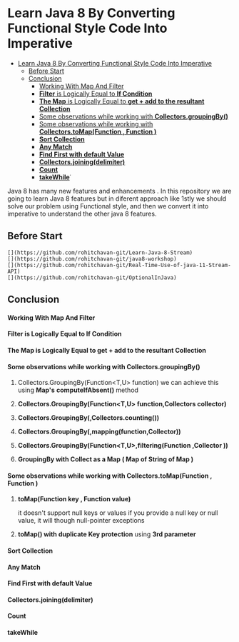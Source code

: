 # Learn Java 8 By Converting Functional Style Code Into Imperative

<!-- TOC -->
* [Learn Java 8 By Converting Functional Style Code Into Imperative](#learn-java-8-by-converting-functional-style-code-into-imperative)
  * [Before Start](#before-start)
  * [Conclusion](#conclusion)
      * [Working With Map And Filter](#working-with-map-and-filter)
      * [**Filter** is Logically Equal to  **If Condition**](#filter-is-logically-equal-to-if-condition)
      * [**The Map** is Logically Equal to **get + add to the resultant Collection**](#the-map-is-logically-equal-to-get--add-to-the-resultant-collection)
      * [Some observations while working with **Collectors.groupingBy()**](#some-observations-while-working-with-collectorsgroupingby)
      * [Some observations while working with **Collectors.toMap(Function , Function )**](#some-observations-while-working-with-collectorstomapfunction--function-)
      * [**Sort Collection**](#sort-collection)
      * [**Any Match**](#any-match)
      * [**Find First with default Value**](#find-first-with-default-value)
      * [**Collectors.joining(delimiter)**](#collectorsjoiningdelimiter)
      * [**Count**](#count)
      * [**takeWhile**](#takewhile)˙
<!-- TOC -->

Java 8 has many new features and enhancements . In this repository we are going to learn Java 8 features but in diferent approach like 
1stly we should solve our problem using Functional style, and then we convert it into imperative to understand the other java 8 features. 

## Before Start 
    [](https://github.com/rohitchavan-git/Learn-Java-8-Stream)
    [](https://github.com/rohitchavan-git/java8-workshop)
    [](https://github.com/rohitchavan-git/Real-Time-Use-of-java-11-Stream-API)
    [](https://github.com/rohitchavan-git/OptionalInJava)

## Conclusion
#### Working With Map And Filter
#### **Filter** is Logically Equal to  **If Condition**


#### **The Map** is Logically Equal to **get + add to the resultant Collection**


#### Some observations while working with **Collectors.groupingBy()**

   1. Collectors.GroupingBy(Function<T,U> function) we can achieve this using **Map's** **computeIfAbsent()** method
   
   2. **Collectors.GroupingBy(Function<T,U> function,Collectors collector)**
   
   3. **Collectors.GroupingBy(,Collectors.counting())**
   
   4. **Collectors.GroupingBy(,mapping(function,Collector))**
    
   5. **Collectors.GroupingBy(Function<T,U>,filtering(Function ,Collector ))**
   
   6. **GroupingBy with Collect as a Map ( Map of String of Map )**
  
#### Some observations while working with **Collectors.toMap(Function , Function )**

1. **toMap(Function key , Function value)**
   
   it doesn't support null keys or values if you provide a null key or null value, it will though null-pointer
   exceptions
   

2. **toMap() with duplicate Key protection** using **3rd parameter**
   
#### **Sort Collection** 
   
#### **Any Match**
   
#### **Find First with default Value**
   
#### **Collectors.joining(delimiter)**
   
#### **Count** 
   
####  **takeWhile**
   
   

